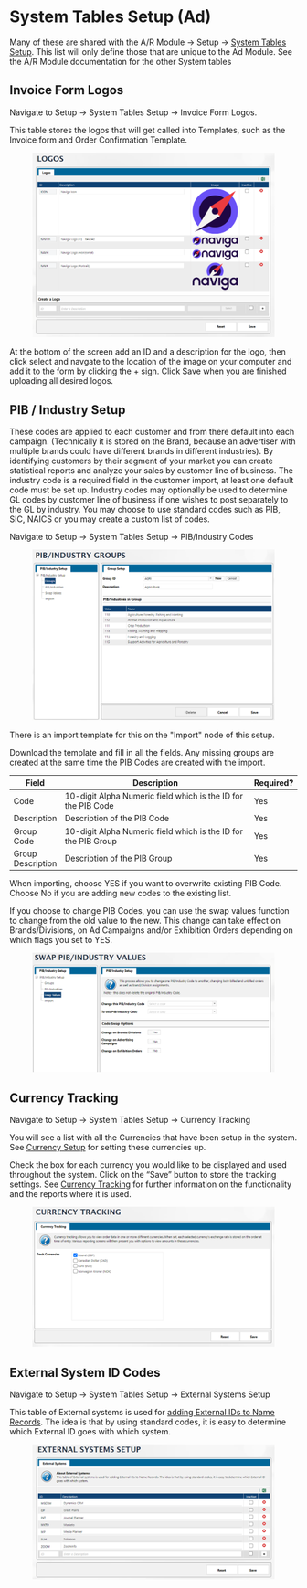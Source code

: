 # System Tables Setup (Ad)

Many of these are shared with the A/R Module -> Setup -> [System Tables Setup](../../../accounts-receivable-credit-control/setup-a-r-system-setup/system-tables-setup-a-r.md). This list will only define those that are unique to the Ad Module. See the A/R Module documentation for the other System tables

## Invoice Form Logos

Navigate to Setup -> System Tables Setup -> Invoice Form Logos.

This table stores the logos that will get called into Templates, such as the Invoice form and Order Confirmation Template.

<figure><img src="../../../../.gitbook/assets/image (1416).png" alt=""><figcaption></figcaption></figure>

At the bottom of the screen add an ID and a description for the logo, then click select and navgate to the location of the image on your computer and add it to the form by clicking the + sign. Click Save when you are finished uploading all desired logos.

## PIB / Industry Setup

These codes are applied to each customer and from there default into each campaign. (Technically it is stored on the Brand, because an advertiser with multiple brands could have different brands in different industries). By identifying customers by their segment of your market you can create statistical reports and analyze your sales by customer line of business. The industry code is a required field in the customer import, at least one default code must be set up. Industry codes may optionally be used to determine GL codes by customer line of business if one wishes to post separately to the GL by industry. You may choose to use standard codes such as PIB, SIC, NAICS or you may create a custom list of codes.

Navigate to Setup -> System Tables Setup -> PIB/Industry Codes

<figure><img src="../../../../.gitbook/assets/image (1184).png" alt=""><figcaption></figcaption></figure>

There is an import template for this on the "Import" node of this setup.

Download the template and fill in all the fields. Any missing groups are created at the same time the PIB Codes are created with the import.

<table><thead><tr><th>Field</th><th width="345.3333333333333">Description</th><th>Required?</th></tr></thead><tbody><tr><td>Code</td><td>10-digit Alpha Numeric field which is the ID for the PIB Code</td><td>Yes</td></tr><tr><td>Description</td><td>Description of the PIB Code</td><td>Yes</td></tr><tr><td>Group Code</td><td>10-digit Alpha Numeric field which is the ID for the PIB Group</td><td>Yes</td></tr><tr><td>Group Description</td><td>Description of the PIB Group</td><td>Yes</td></tr></tbody></table>

When importing, choose YES if you want to overwrite existing PIB Code. Choose No if you are adding new codes to the existing list.

If you choose to change PIB Codes, you can use the swap values function to change from the old value to the new. This change can take effect on Brands/Divisions, on Ad Campaigns and/or Exhibition Orders depending on which flags you set to YES.

<figure><img src="../../../../.gitbook/assets/image (1537).png" alt=""><figcaption></figcaption></figure>

## Currency Tracking

Navigate to Setup -> System Tables Setup -> Currency Tracking

You will see a list with all the Currencies that have been setup in the system. See [Currency Setup](../../../accounts-receivable-credit-control/setup-a-r-system-setup/system-tables-setup-a-r.md#currency-setup) for setting these currencies up.

Check the box for each currency you would like to be displayed and used throughout the system. Click on the “Save” button to store the tracking settings. See [Currency Tracking](currency-tracking.md) for further information on the functionality and the reports where it is used.

<figure><img src="../../../../.gitbook/assets/image (1373).png" alt=""><figcaption></figcaption></figure>

## External System ID Codes

Navigate to Setup -> System Tables Setup -> External Systems Setup

This table of External systems is used for [adding External IDs to Name Records](../../../accounts-receivable-credit-control/customers-a-r/#external-system-ids). The idea is that by using standard codes, it is easy to determine which External ID goes with which system.

<figure><img src="../../../../.gitbook/assets/image (1591).png" alt=""><figcaption></figcaption></figure>
